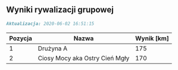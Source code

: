 ## Wyniki rywalizacji grupowej

```markdown
Aktualizacja: 2020-06-02 16:51:15
```

Pozycja | Nazwa | Wynik [km] |
------------ | -------------  | -------------
 1 |Drużyna A | 175 
 2 |Ciosy Mocy aka Ostry Cień Mgły | 170